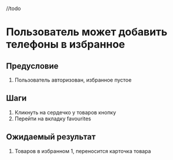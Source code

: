 //todo
# Пользователь может добавить телефоны в избранное

## Предусловие

1. Пользователь авторизован, избранное пустое

## Шаги

1. Кликнуть на сердечко у товаров кнопку
2. Перейти на вкладку favourites

## Ожидаемый результат

1. Товаров в избранном 1, переносится карточка товара